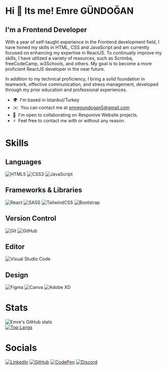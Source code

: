 Hi 👋 Its me! Emre GÜNDOĞAN
==============================

I'm a Frontend Developer
-------------------------------------------

With a year of self-taught experience in the Frontend development field, I have honed my skills in HTML, CSS and JavaScript and am currently focused on enhancing my expertise in ReactJS. To continually improve my skills, I have utilized a variety of resources, such as Scrimba, freeCodeCamp, w3Schools, and others. My goal is to become a more proficient ReactJS developer in the near future.

In addition to my technical proficiency, I bring a solid foundation in teamwork, effective communication, and stress management, developed through my prior education and professional experiences.


* 🌍  I'm based in Istanbul/Turkey
* ✉️  You can contact me at [emregundogan5@gmail.com](mailto:emregundogan5@gmail.com)
* 🤝  I'm open to collaborating on Responive Website projects.
* ⚡  Feel free to contact me with or without any reason.

# Skills

## Languages
![HTML5](https://img.shields.io/badge/html5-%23E34F26.svg?style=for-the-badge&logo=html5&logoColor=white)
![CSS3](https://img.shields.io/badge/css3-%231572B6.svg?style=for-the-badge&logo=css3&logoColor=white)
![JavaScript](https://img.shields.io/badge/javascript-%23323330.svg?style=for-the-badge&logo=javascript&logoColor=%23F7DF1E)

## Frameworks & Libraries
![React](https://img.shields.io/badge/react-%2320232a.svg?style=for-the-badge&logo=react&logoColor=%2361DAFB)
![SASS](https://img.shields.io/badge/SASS-hotpink.svg?style=for-the-badge&logo=SASS&logoColor=white)
![TailwindCSS](https://img.shields.io/badge/tailwindcss-%2338B2AC.svg?style=for-the-badge&logo=tailwind-css&logoColor=white)
![Bootstrap](https://img.shields.io/badge/bootstrap-%23563D7C.svg?style=for-the-badge&logo=bootstrap&logoColor=white)

## Version Control
![Git](https://img.shields.io/badge/git-%23F05033.svg?style=for-the-badge&logo=git&logoColor=white)
![GitHub](https://img.shields.io/badge/github-%23121011.svg?style=for-the-badge&logo=github&logoColor=white)

## Editor
![Visual Studio Code](https://img.shields.io/badge/Visual%20Studio%20Code-0078d7.svg?style=for-the-badge&logo=visual-studio-code&logoColor=white)

## Design
![Figma](https://img.shields.io/badge/figma-%23F24E1E.svg?style=for-the-badge&logo=figma&logoColor=white)
![Canva](https://img.shields.io/badge/Canva-%2300C4CC.svg?style=for-the-badge&logo=Canva&logoColor=white)
![Adobe XD](https://img.shields.io/badge/Adobe%20XD-470137?style=for-the-badge&logo=Adobe%20XD&logoColor=#FF61F6)

# Stats
![Emre's GitHub stats](https://github-readme-stats-yagmurakincisoylu.vercel.app/api?username=yagmurakincisoylu&hide=contribs,prs,issues&count_private=true&show_icons=true&theme=cobalt)
  </br>
[![Top Langs](https://github-readme-stats-emregundogan.vercel.app/api/top-langs/?username=emregundogan&layout=compact&exclude_repo=github-readme-stats,emregundogan.github.io&theme=cobalt)](https://github.com/emregundogan/github-readme-stats)

# Socials

[![LinkedIn](https://img.shields.io/badge/linkedin-%230077B5.svg?style=for-the-badge&logo=linkedin&logoColor=white)](https://www.linkedin.com/in/gundoganemre/)
[![GitHub](https://img.shields.io/badge/github-%23121011.svg?style=for-the-badge&logo=github&logoColor=white)](https://github.com/EmreGUNDOGAN)
[![CodePen](https://img.shields.io/badge/Codepen-000000?style=for-the-badge&logo=codepen&logoColor=white)](https://codepen.io/emregundogan)
[![Discord](https://img.shields.io/badge/Discord-%235865F2.svg?style=for-the-badge&logo=discord&logoColor=white)](https://discord.com/users/Ephialtes#4288)

